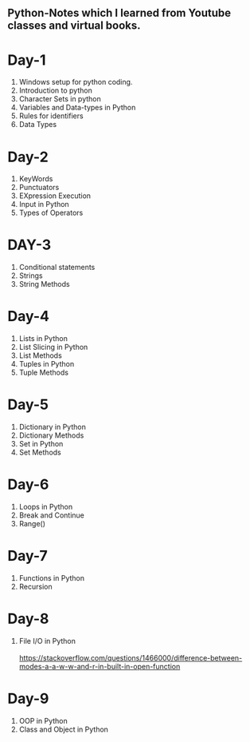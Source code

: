 ## Python-Notes which I learned from Youtube classes and virtual books. 
# Day-1
1. Windows setup for python coding.
2. Introduction to python
3. Character Sets in python
4. Variables and Data-types in Python 
5. Rules for identifiers
6. Data Types


# Day-2
1. KeyWords
2. Punctuators
3. EXpression Execution
4. Input in Python
5. Types of Operators


# DAY-3
1. Conditional statements
2. Strings
3. String Methods

# Day-4
1. Lists in Python
2. List Slicing in Python
3. List Methods
4. Tuples in Python
5. Tuple Methods

# Day-5
1. Dictionary in Python
2. Dictionary Methods
3. Set in Python
4. Set Methods

# Day-6
1. Loops in Python
2. Break and Continue
3. Range()

# Day-7
1. Functions in Python
2. Recursion

# Day-8
1. File I/O in Python<br><br>
https://stackoverflow.com/questions/1466000/difference-between-modes-a-a-w-w-and-r-in-built-in-open-function

# Day-9
1. OOP in Python
2. Class and Object in Python
